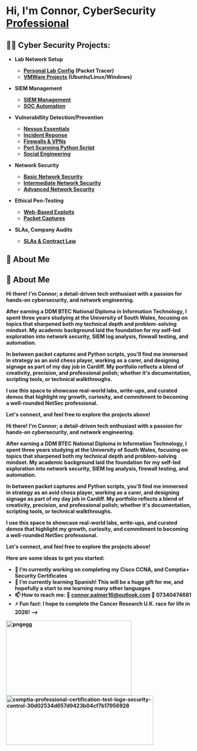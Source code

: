 <h1>Hi, I'm Connor, CyberSecurity</a> <a href="https://www.linkedin.com/in/joshmadakor/"> Professional</a>


<h2>👨‍💻 Cyber Security Projects:</h2>


- <b>Lab Network Setup 
  - [Personal Lab Config](https://github.com/NetworkingPassionate/NetworkingMegaLab/tree/main) (Packet Tracer)
  - [VMWare Projects](https://github.com/NetworkingPassionate/NetworkingMegaLab/tree/main) (Ubuntu/Linux/Windows)
 
    
- SIEM Management
  - [SIEM Management]()
  - [SOC Automation]()

 - Vulnerabillity Detection/Prevention
   - [Nessus Essentials]()
   - [Incident Reponse]()
   - [Firewalls & VPNs]()
   - [Port Scanning Python Script]()
   - [Social Engineering]()
    
- Network Security
  - [Basic Network Security](https://github.com/NetworkingPassionate/BasicNetworkSecurity) 
  - [Intermediate Network Security](https://github.com/NetworkingPassionate/IntermediateNetworkSecurity) 
  - [Advanced Network Security](https://github.com/NetworkingPassionate/AdvancedNetworkSecurity) 
  
- Ethical Pen-Testing
  - [Web-Based Exploits](https://github.com/NetworkingPassionate/Web-Based-Application-Security)
  - [Packet Captures](https://github.com/NetworkingPassionate/Packet-Captures)

- SLAs, Company Audits
  - [SLAs & Contract Law](https://github.com/NetworkingPassionate/Contracts-SLA)



<h2>💬 About Me</h2>

## 👋 About Me

Hi there! I'm Connor; a detail-driven tech enthusiast with a passion for hands-on cybersecurity, and network engineering.

After earning a **DDM BTEC National Diploma in Information Technology**, I spent **three years studying at the University of South Wales**, focusing on topics that sharpened both my technical depth and problem-solving mindset. My academic background laid the foundation for my self-led exploration into network security, SIEM log analysis, firewall testing, and automation.

In between packet captures and Python scripts, you'll find me immersed in strategy as an **avid chess player**, working as a **carer**, and designing signage as part of my day job in **Cardiff**. My portfolio reflects a blend of creativity, precision, and professional polish; whether it's documentation, scripting tools, or technical walkthroughs.

I use this space to showcase real-world labs, write-ups, and curated demos that highlight my growth, curiosity, and commitment to becoming a well-rounded NetSec professional.

Let's connect, and feel free to explore the projects above!

Hi there! I'm Connor; a detail-driven tech enthusiast with a passion for hands-on cybersecurity, and network engineering.

After earning a **DDM BTEC National Diploma in Information Technology**, I spent **three years studying at the University of South Wales**, focusing on topics that sharpened both my technical depth and problem-solving mindset. My academic background laid the foundation for my self-led exploration into network security, SIEM log analysis, firewall testing, and automation.

In between packet captures and Python scripts, you'll find me immersed in strategy as an **avid chess player**, working as a **carer**, and designing signage as part of my day job in **Cardiff**. My portfolio reflects a blend of creativity, precision, and professional polish; whether it's documentation, scripting tools, or technical walkthroughs.

I use this space to showcase real-world labs, write-ups, and curated demos that highlight my growth, curiosity, and commitment to becoming a well-rounded NetSec professional.

Let's connect, and feel free to explore the projects above!



Here are some ideas to get you started:

- 🔭 I’m currently working on completing my Cisco **CCNA**, and **Comptia+ Security** Certificates
- 🌱 I’m currently learning Spanish! This will be a huge gift for me, and hopefully a start to me learning many other languages
- 📫 How to reach me: 📧 connor.palmer16@outlook.com 📱 07340474681
- ⚡ Fun fact: I hope to complete the Cancer Research U.K. race for life in 2026!
-->
  
<img width="341" height="204" alt="pngegg" src="https://github.com/user-attachments/assets/286070ab-b5f0-4271-aaa4-0de0437914d1" />

<img width="400" height="134" alt="comptia-professional-certification-test-logo-security-control-30d02534d657d9423b04cf7b17956928" src="https://github.com/user-attachments/assets/8c94a737-912e-4711-967b-36a676cd2696" />



